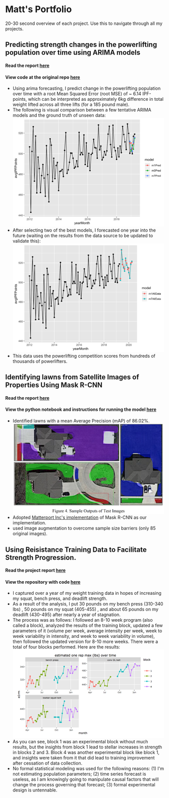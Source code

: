 # Matt's Portfolio
20-30 second overview of each project. Use this to navigate through all my projects.


## Predicting strength changes in the powerlifting population over time using ARIMA models
#### Read the report [here](https://matthewnaples.github.io/powerlifting_TSA/)
#### View code at the original repo [here](https://github.com/matthewnaples/powerlifting_TSA/) 
* Using arima forecasting, I predict change in the powerlifting population over time with a root Mean Squared Error (root MSE) of ~ 6.14 IPF-points, which can be interpreted as approximately 6kg difference in total weight lifted across all three lifts (for a 185 pound male).
* The following is visual comparison between a few tentative ARIMA models and the ground truth of unseen data:
![](images/modelComparison.png)
* After selecting two of the best models, I forecasted one year into the future (waiting on the results from the data source to be updated to validate this):
![](images/strengthForecast.png)
* This data uses the powerlifting competition scores from hundreds of thousands of powerlifters.



## Identifying lawns from Satellite Images of Properties Using Mask R-CNN
#### Read the report [here](https://github.com/matthewnaples/Lawn_maskRCNN/blob/master/Final%20Report%20-%20Geospatial%20Object%20Detection.pdf)
#### View the python notebook and instructions for running the model [here](https://github.com/matthewnaples/Lawn_maskRCNN)
* Identified lawns with a mean Average Precision (mAP) of 86.02%.
![](images/lawnClassification.png)
* Adopted [Matterport Inc's implementation](https://github.com/matterport/Mask_RCNN) of Mask R-CNN as our implementation.
* used image augmentation to overcome sample size barriers (only 85 original images).

## Using Reisistance Training Data to Facilitate Strength Progression.
#### Read the project report [here](https://matthewnaples.github.io/Individual_Strength_Analysis/)
#### View the repository with code  [here](https://github.com/matthewnaples/Individual_Strength_Analysis)
* I captured over a year of my weight training data in hopes of increasing my squat, bench press, and deadlift strength.
* As a result of the analysis, I put 30 pounds on my bench press (310-340 lbs) , 50 pounds on my squat (405-455) , and about 65 pounds on my deadlift (430-495)  after nearly a year of stagnation.
* The process was as follows: I followed an 8-10 week program (also called a block), analyzed the results of the training block, updated a few parameters of it (volume per week, average intensity per week, week to week variability in intensity, and week to week variability in volume), then followed the updated version for 8-10 more weeks. There were a total of four blocks performed. Here are the results:
![](images/e1rm.png)
* As you can see, block 1 was an experimental block without much results, but the insights from block 1 lead to stellar increases in strength in blocks 2 and 3. Block 4 was another experimental block like block 1, and insights were taken from it that did lead to training improvement after cessation of data collection.
* No formal statistical modeling was used for the following reasons: (1) I'm not estimating population parameters; (2) time series forecast is useless, as I am knowingly going to manipulate causal factors that will change the process governing that forecast; (3) formal experimental design is untennable.



